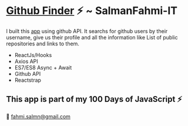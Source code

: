 # [Github Finder](https://githubfinder-sf.netlify.com/) :zap: ~ SalmanFahmi-IT



I built this [app](https://githubfinder-sf.netlify.com/) using github API. It searchs for github users by their username, give us their profile and all the information like List of public repositories and links to them.

- ReactJs/Hooks
- Axios API
- ES7/ES8 Async + Await
- Github API
- Reactstrap

## This app is part of my 100 Days of JavaScript :zap:






:email: fahmi.salmn@gmail.com
